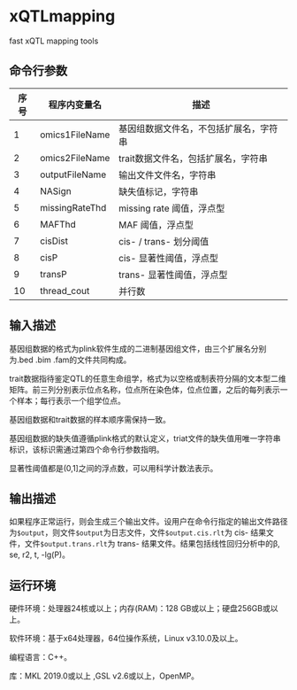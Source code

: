 # xQTLmapping
 fast xQTL mapping tools



##   命令行参数

| 序号 | 程序内变量名   | 描述                                   |
| ---- | -------------- | -------------------------------------- |
| 1    | omics1FileName | 基因组数据文件名，不包括扩展名，字符串 |
| 2    | omics2FileName | trait数据文件名，包括扩展名，字符串    |
| 3    | outputFileName | 输出文件文件名，字符串                 |
| 4    | NASign         | 缺失值标记，字符串                     |
| 5    | missingRateThd | missing rate 阈值，浮点型              |
| 6    | MAFThd         | MAF 阈值，浮点型                       |
| 7    | cisDist        | cis- / trans- 划分阈值                 |
| 8    | cisP           | cis- 显著性阈值，浮点型                |
| 9    | transP         | trans- 显著性阈值，浮点型              |
| 10   | thread_cout    | 并行数                                 |

 

##   输入描述

基因组数据的格式为plink软件生成的二进制基因组文件，由三个扩展名分别为.bed .bim .fam的文件共同构成。

trait数据指待鉴定QTL的任意生命组学，格式为以空格或制表符分隔的文本型二维矩阵。前三列分别表示位点名称，位点所在染色体，位点位置，之后的每列表示一个样本；每行表示一个组学位点。

基因组数据和trait数据的样本顺序需保持一致。

基因组数据的缺失值遵循plink格式的默认定义，triat文件的缺失值用唯一字符串标识，该标识需通过第四个命令行参数指明。

显著性阈值都是(0,1]之间的浮点数，可以用科学计数法表示。



##   输出描述

如果程序正常运行，则会生成三个输出文件。设用户在命令行指定的输出文件路径为`$output`，则文件`$output`为日志文件，文件`$output.cis.rlt`为 cis- 结果文件，文件`$output.trans.rlt`为 trans- 结果文件。结果包括线性回归分析中的β, se, r2, t, -lg(P)。



## 运行环境

硬件环境：处理器24核或以上；内存(RAM)：128 GB或以上；硬盘256GB或以上。

软件环境：基于x64处理器，64位操作系统，Linux v3.10.0及以上。

编程语言：C++。

库：MKL 2019.0或以上 ,GSL v2.6或以上，OpenMP。
